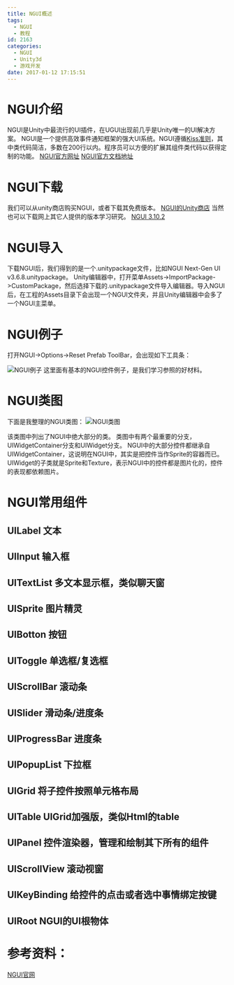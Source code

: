 ```yaml
---
title: NGUI概述
tags:
  - NGUI
  - 教程
id: 2163
categories:
  - NGUI
  - Unity3d
  - 游戏开发
date: 2017-01-12 17:15:51
---
```


# NGUI介绍

NGUI是Unity中最流行的UI插件，在UGUI出现前几乎是Unity唯一的UI解决方案。
NGUI是一个提供高效事件通知框架的强大UI系统。NGUI遵循[Kiss准则](https://en.wikipedia.org/wiki/KISS_principle)，其中类代码简洁，多数在200行以内。程序员可以方便的扩展其组件类代码以获得定制的功能。
[NGUI官方网址](http://www.tasharen.com/?page_id=140)
[NGUI官方文档地址](http://www.tasharen.com/forum/index.php?board=12.0)

# NGUI下载

我们可以从unity商店购买NGUI，或者下载其免费版本。
[NGUI的Unity商店](https://www.assetstore.unity3d.com/cn/#!/content/2413)
当然也可以下载网上其它人提供的版本学习研究。
[NGUI 3.10.2](http://www.ceeger.com/forum/read.php?tid=20718fid=16)

# NGUI导入

下载NGUI后，我们得到的是一个.unitypackage文件，比如NGUI Next-Gen UI v3.6.8.unitypackage。
Unity编辑器中，打开菜单Assets->ImportPackage->CustomPackage，然后选择下载的.unitypackage文件导入编辑器。导入NGUI后，在工程的Assets目录下会出现一个NGUI文件夹，并且Unity编辑器中会多了一个NGUI主菜单。

# NGUI例子

打开NGUI->Options->Reset Prefab ToolBar，会出现如下工具条：

![NGUI例子](https://c1.staticflickr.com/1/782/31420422424_657c6cee61_o.png)
这里面有基本的NGUI控件例子，是我们学习参照的好材料。

# NGUI类图

下面是我整理的NGUI类图：
![NGUI类图](https://c1.staticflickr.com/1/363/32223724406_7e07b90f4b_o.png)

该类图中列出了NGUI中绝大部分的类。
类图中有两个最重要的分支，UIWidgetContainer分支和UIWidget分支。
NGUI中的大部分控件都继承自UIWidgetContainer，这说明在NGUI中，其实是把控件当作Sprite的容器而已。UIWidget的子类就是Sprite和Texture，表示NGUI中的控件都是图片化的，控件的表现都依赖图片。

# NGUI常用组件

## UILabel 文本

## UIInput 输入框

## UITextList 多文本显示框，类似聊天窗

## UISprite 图片精灵

## UIBotton 按钮

## UIToggle 单选框/复选框

## UIScrollBar 滚动条

## UISlider 滑动条/进度条

## UIProgressBar 进度条

## UIPopupList 下拉框

## UIGrid 将子控件按照单元格布局

## UITable UIGrid加强版，类似Html的table

## UIPanel 控件渲染器，管理和绘制其下所有的组件

## UIScrollView 滚动视窗

## UIKeyBinding 给控件的点击或者选中事情绑定按键

## UIRoot NGUI的UI根物体

# 参考资料：

[NGUI官网](http://www.tasharen.com/forum/index.php?topic=6754)